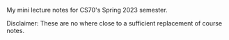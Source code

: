 My mini lecture notes for CS70's Spring 2023 semester. 

Disclaimer: These are no where close to a sufficient replacement of course notes. 

